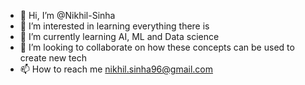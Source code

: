 - 👋 Hi, I’m @Nikhil-Sinha
- 👀 I’m interested in learning everything there is 
- 🌱 I’m currently learning AI, ML and Data science
- 💞️ I’m looking to collaborate on how these concepts can be used to create new tech
- 📫 How to reach me nikhil.sinha96@gmail.com

<!---
Nikhil-Sinha/Nikhil-Sinha is a ✨ special ✨ repository because its `README.md` (this file) appears on your GitHub profile.
You can click the Preview link to take a look at your changes.
--->
